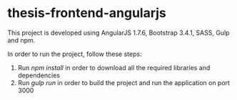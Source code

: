 # thesis-frontend-angularjs

This project is developed using AngularJS 1.7.6, Bootstrap 3.4.1, SASS, Gulp and npm.

In order to run the project, follow these steps:
1) Run *npm install* in order to download all the required libraries and dependencies
2) Run *gulp run* in order to build the project and run the application on port 3000
